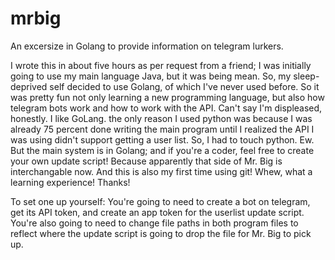 # mrbig
An excersize in Golang to provide information on telegram lurkers.

I wrote this in about five hours as per request from a friend; I was initially going to use my main language Java, but it was being mean. So, my sleep-deprived self decided to use Golang, of which I've never used before. So it was pretty fun not only learning a new programming language, but also how telegram bots work and how to work with the API. Can't say I'm displeased, honestly. I like GoLang. the only reason I used python was because I was already 75 percent done writing the main program until I realized the API I was using didn't support getting a user list. So, I had to touch python. Ew. But the main system is in Golang; and if you're a coder, feel free to create your own update script! Because apparently that side of Mr. Big is interchangable now. And this is also my first time using git! Whew, what a learning experience! Thanks!

To set one up yourself: You're going to need to create a bot on telegram, get its API token, and create an app token for the userlist update script. You're also going to need to change file paths in both program files to reflect where the update script is going to drop the file for Mr. Big to pick up.
